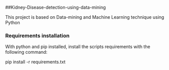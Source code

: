 ##Kidney-Disease-detection-using-data-mining


This project is based on Data-mining and Machine Learning technique using Python 

### Requirements installation 

With python and pip installed, install the scripts requirements with the following command:

pip install -r requirements.txt

